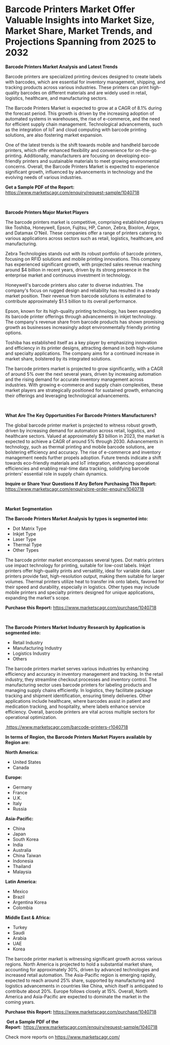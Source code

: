 <p><h1>Barcode Printers Market Offer Valuable Insights into Market Size, Market Share, Market Trends, and Projections Spanning from 2025 to 2032</h1></p><p><strong>Barcode Printers Market Analysis and Latest Trends</strong></p>
<p><p>Barcode printers are specialized printing devices designed to create labels with barcodes, which are essential for inventory management, shipping, and tracking products across various industries. These printers can print high-quality barcodes on different materials and are widely used in retail, logistics, healthcare, and manufacturing sectors.</p><p>The Barcode Printers Market is expected to grow at a CAGR of 8.1% during the forecast period. This growth is driven by the increasing adoption of automated systems in warehouses, the rise of e-commerce, and the need for efficient supply chain management. Technological advancements, such as the integration of IoT and cloud computing with barcode printing solutions, are also fostering market expansion.</p><p>One of the latest trends is the shift towards mobile and handheld barcode printers, which offer enhanced flexibility and convenience for on-the-go printing. Additionally, manufacturers are focusing on developing eco-friendly printers and sustainable materials to meet growing environmental concerns. Overall, the Barcode Printers Market is expected to experience significant growth, influenced by advancements in technology and the evolving needs of various industries.</p></p>
<p><strong>Get a Sample PDF of the Report:&nbsp;</strong> <a href="https://www.marketscagr.com/enquiry/request-sample/1040718?utm_campaign=2041&utm_medium=2&utm_source=Github&utm_content=ia&utm_term=20022025&utm_id=barcode-printers">https://www.marketscagr.com/enquiry/request-sample/1040718</a></p>
<p>&nbsp;</p>
<p><strong>Barcode Printers Major Market Players</strong></p>
<p><p>The barcode printers market is competitive, comprising established players like Toshiba, Honeywell, Epson, Fujitsu, HP, Canon, Zebra, Bixolon, Argox, and Datamax O'Neil. These companies offer a range of printers catering to various applications across sectors such as retail, logistics, healthcare, and manufacturing.</p><p>Zebra Technologies stands out with its robust portfolio of barcode printers, focusing on RFID solutions and mobile printing innovations. This company has experienced significant growth, with projected sales revenue reaching around $4 billion in recent years, driven by its strong presence in the enterprise market and continuous investment in technology.</p><p>Honeywell's barcode printers also cater to diverse industries. The company's focus on rugged design and reliability has resulted in a steady market position. Their revenue from barcode solutions is estimated to contribute approximately $1.5 billion to its overall performance.</p><p>Epson, known for its high-quality printing technology, has been expanding its barcode printer offerings through advancements in inkjet technology. The company's revenue share from barcode products has shown promising growth as businesses increasingly adopt environmentally friendly printing options.</p><p>Toshiba has established itself as a key player by emphasizing innovation and efficiency in its printer designs, attracting demand in both high-volume and specialty applications. The company aims for a continued increase in market share, bolstered by its integrated solutions.</p><p>The barcode printers market is projected to grow significantly, with a CAGR of around 5% over the next several years, driven by increasing automation and the rising demand for accurate inventory management across industries. With growing e-commerce and supply chain complexities, these market players are strategically positioned for sustained growth, enhancing their offerings and leveraging technological advancements.</p></p>
<p>&nbsp;</p>
<p><strong>What Are The Key Opportunities For Barcode Printers Manufacturers?</strong></p>
<p><p>The global barcode printer market is projected to witness robust growth, driven by increasing demand for automation across retail, logistics, and healthcare sectors. Valued at approximately $3 billion in 2023, the market is expected to achieve a CAGR of around 5% through 2030. Advancements in technology, such as thermal printing and mobile barcode solutions, are bolstering efficiency and accuracy. The rise of e-commerce and inventory management needs further propels adoption. Future trends indicate a shift towards eco-friendly materials and IoT integration, enhancing operational efficiencies and enabling real-time data tracking, solidifying barcode printers' essential role in supply chain dynamics.</p></p>
<p><strong>Inquire or Share Your Questions If Any Before Purchasing This Report:</strong> <a href="https://www.marketscagr.com/enquiry/pre-order-enquiry/1040718?utm_campaign=2041&utm_medium=2&utm_source=Github&utm_content=ia&utm_term=20022025&utm_id=barcode-printers">https://www.marketscagr.com/enquiry/pre-order-enquiry/1040718</a></p>
<p>&nbsp;</p>
<p><strong>Market Segmentation</strong></p>
<p><strong>The Barcode Printers Market Analysis by types is segmented into:</strong></p>
<p><ul><li>Dot Matrix Type</li><li>Inkjet Type</li><li>Laser Type</li><li>Thermal Type</li><li>Other Types</li></ul></p>
<p><p>The barcode printer market encompasses several types. Dot matrix printers use impact technology for printing, suitable for low-cost labels. Inkjet printers offer high-quality prints and versatility, ideal for variable data. Laser printers provide fast, high-resolution output, making them suitable for larger volumes. Thermal printers utilize heat to transfer ink onto labels, favored for their speed and durability, especially in logistics. Other types may include mobile printers and specialty printers designed for unique applications, expanding the market's scope.</p></p>
<p><strong>Purchase this Report:&nbsp;</strong><a href="https://www.marketscagr.com/purchase/1040718?utm_campaign=2041&utm_medium=2&utm_source=Github&utm_content=ia&utm_term=20022025&utm_id=barcode-printers">https://www.marketscagr.com/purchase/1040718</a></p>
<p>&nbsp;</p>
<p><strong>The Barcode Printers Market Industry Research by Application is segmented into:</strong></p>
<p><ul><li>Retail Industry</li><li>Manufacturing Industry</li><li>Logistics Industry</li><li>Others</li></ul></p>
<p><p>The barcode printers market serves various industries by enhancing efficiency and accuracy in inventory management and tracking. In the retail industry, they streamline checkout processes and inventory control. The manufacturing sector uses barcode printers for labeling products and managing supply chains efficiently. In logistics, they facilitate package tracking and shipment identification, ensuring timely deliveries. Other applications include healthcare, where barcodes assist in patient and medication tracking, and hospitality, where labels enhance service efficiency. Overall, barcode printers are vital across multiple sectors for operational optimization.</p></p>
<p><a href="https://www.marketscagr.com/barcode-printers-r1040718?utm_campaign=2041&utm_medium=2&utm_source=Github&utm_content=ia&utm_term=20022025&utm_id=barcode-printers">&nbsp;https://www.marketscagr.com/barcode-printers-r1040718</a></p>
<p><strong>In terms of Region, the Barcode Printers Market Players available by Region are:</strong></p>
<p>
    <p> <strong> North America: </strong>
        <ul>
            <li>United States</li>
            <li>Canada</li>
        </ul>
        </p> 
    <p> <strong> Europe: </strong>
        <ul>
            <li>Germany</li>
            <li>France</li>
            <li>U.K.</li>
            <li>Italy</li>
            <li>Russia</li>
        </ul>
        </p> 
    <p> <strong> Asia-Pacific: </strong>
        <ul>
            <li>China</li>
            <li>Japan</li>
            <li>South Korea</li>
            <li>India</li>
            <li>Australia</li>
            <li>China Taiwan</li>
            <li>Indonesia</li>
            <li>Thailand</li>
            <li>Malaysia</li>
        </ul>
        </p> 
    <p> <strong> Latin America: </strong>
        <ul>
            <li>Mexico</li>
            <li>Brazil</li>
            <li>Argentina Korea</li>
            <li>Colombia</li>
        </ul>
        </p> 
    <p> <strong> Middle East & Africa: </strong>
        <ul>
            <li>Turkey</li>
            <li>Saudi</li>
            <li>Arabia</li>
            <li>UAE</li>
            <li>Korea</li>
        </ul>
    </p>
    </p>
<p><p>The barcode printer market is witnessing significant growth across various regions. North America is projected to hold a substantial market share, accounting for approximately 30%, driven by advanced technologies and increased retail automation. The Asia-Pacific region is emerging rapidly, expected to reach around 25% share, supported by manufacturing and logistics advancements in countries like China, which itself is anticipated to contribute about 20%. Europe follows closely at 15%. Overall, North America and Asia-Pacific are expected to dominate the market in the coming years.</p></p>
<p><strong>Purchase this Report: </strong><a href="https://www.marketscagr.com/purchase/1040718?utm_campaign=2041&utm_medium=2&utm_source=Github&utm_content=ia&utm_term=20022025&utm_id=barcode-printers">https://www.marketscagr.com/purchase/1040718</a></p>
<p>&nbsp;<strong>Get a Sample PDF of the Report:&nbsp;&nbsp;</strong><a href="https://www.marketscagr.com/enquiry/request-sample/1040718?utm_campaign=2041&utm_medium=2&utm_source=Github&utm_content=ia&utm_term=20022025&utm_id=barcode-printers">https://www.marketscagr.com/enquiry/request-sample/1040718</a></p>
<p><strong></strong></p>
<p>Check more reports on <a href="https://www.marketscagr.com/?utm_campaign=2041&utm_medium=2&utm_source=Github&utm_content=ia&utm_term=20022025&utm_id=barcode-printers">https://www.marketscagr.com/</a></p>
